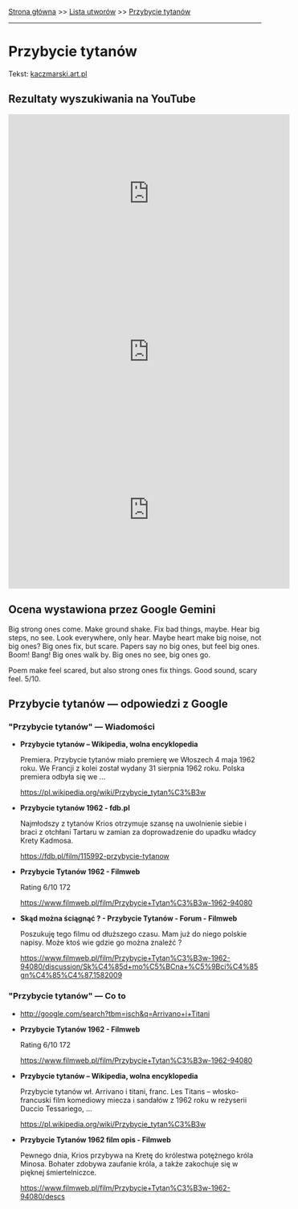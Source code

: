 [Strona główna](../index.md) >> [Lista utworów](../list.md) >> [Przybycie tytanów](488.md)

---

# Przybycie tytanów

Tekst: [kaczmarski.art.pl](https://www.kaczmarski.art.pl/tworczosc/wiersze/przybycie-tytanow/)

## Rezultaty wyszukiwania na YouTube

<iframe width="560" height="315" src="https://www.youtube.com/embed/5HOlwSnQayA?si=IdontcarewhotheIRSsendsImnotpayingtaxes" title="YouTube video player" frameborder="0" allow="accelerometer; autoplay; clipboard-write; encrypted-media; gyroscope; picture-in-picture; web-share" referrerpolicy="strict-origin-when-cross-origin" allowfullscreen></iframe>

<iframe width="560" height="315" src="https://www.youtube.com/embed/SBi6iZg2dVA?si=IdontcarewhotheIRSsendsImnotpayingtaxes" title="YouTube video player" frameborder="0" allow="accelerometer; autoplay; clipboard-write; encrypted-media; gyroscope; picture-in-picture; web-share" referrerpolicy="strict-origin-when-cross-origin" allowfullscreen></iframe>

<iframe width="560" height="315" src="https://www.youtube.com/embed/yt_x2feizNY?si=IdontcarewhotheIRSsendsImnotpayingtaxes" title="YouTube video player" frameborder="0" allow="accelerometer; autoplay; clipboard-write; encrypted-media; gyroscope; picture-in-picture; web-share" referrerpolicy="strict-origin-when-cross-origin" allowfullscreen></iframe>

## Ocena wystawiona przez Google Gemini

Big strong ones come. Make ground shake. Fix bad things, maybe. Hear big steps, no see. Look everywhere, only hear. Maybe heart make big noise, not big ones? Big ones fix, but scare. Papers say no big ones, but feel big ones. Boom! Bang! Big ones walk by. Big ones no see, big ones go. 

Poem make feel scared, but also strong ones fix things. Good sound, scary feel. 5/10.


## Przybycie tytanów — odpowiedzi z Google

### "Przybycie tytanów" — Wiadomości

- **Przybycie tytanów – Wikipedia, wolna encyklopedia**

    Premiera. Przybycie tytanów miało premierę we Włoszech 4 maja 1962 roku. We Francji z kolei został wydany 31 sierpnia 1962 roku. Polska premiera odbyła się we ... 

   <https://pl.wikipedia.org/wiki/Przybycie_tytan%C3%B3w>
- **Przybycie tytanów 1962 - fdb.pl**

    Najmłodszy z tytanów Krios otrzymuje szansę na uwolnienie siebie i braci z otchłani Tartaru w zamian za doprowadzenie do upadku władcy Krety Kadmosa. 

   <https://fdb.pl/film/115992-przybycie-tytanow>
- **Przybycie Tytanów 1962 - Filmweb**

    Rating   6/10  172   

   <https://www.filmweb.pl/film/Przybycie+Tytan%C3%B3w-1962-94080>
- **Skąd można ściągnąć ? - Przybycie Tytanów - Forum - Filmweb**

    Poszukuję tego filmu od dłuższego czasu. Mam już do niego polskie napisy. Może ktoś wie gdzie go można znaleźć ? 

   <https://www.filmweb.pl/film/Przybycie+Tytan%C3%B3w-1962-94080/discussion/Sk%C4%85d+mo%C5%BCna+%C5%9Bci%C4%85gn%C4%85%C4%87,1582009>

### "Przybycie tytanów" — Co to

- <http://google.com/search?tbm=isch&q=Arrivano+i+Titani>
- **Przybycie Tytanów 1962 - Filmweb**

    Rating   6/10  172   

   <https://www.filmweb.pl/film/Przybycie+Tytan%C3%B3w-1962-94080>
- **Przybycie tytanów – Wikipedia, wolna encyklopedia**

    Przybycie tytanów wł. Arrivano i titani, franc. Les Titans – włosko-francuski film komediowy miecza i sandałów z 1962 roku w reżyserii Duccio Tessariego, ... 

   <https://pl.wikipedia.org/wiki/Przybycie_tytan%C3%B3w>
- **Przybycie Tytanów 1962 film opis - Filmweb**

    Pewnego dnia, Krios przybywa na Kretę do królestwa potężnego króla Minosa. Bohater zdobywa zaufanie króla, a także zakochuje się w pięknej śmiertelniczce. 

   <https://www.filmweb.pl/film/Przybycie+Tytan%C3%B3w-1962-94080/descs>

